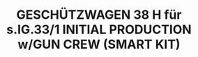 ---
layout: product
title: "GESCHÜTZWAGEN 38 H für s.IG.33/1 INITIAL PRODUCTION w/GUN CREW (SMART KIT)"
price: "9500" 
desc: "Maketa"
img_path: "/assets/img/DRA6857.webp"
brand: "Dragon"
available: false
special_offer: false
new: false
soon: false
cat: "010000"
subcat: "010600"
subsubcat: "0N/A"
sifra: "DRA6857"
popular: false
spec: false
---